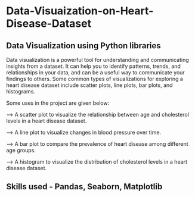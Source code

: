 # Data-Visuaization-on-Heart-Disease-Dataset
## Data Visualization using Python libraries
<p>Data visualization is a powerful tool for understanding and communicating insights from a dataset. It can help you to identify patterns, trends, and relationships in your data, and can be a useful way to communicate your findings to others. Some common types of visualizations for exploring a heart disease dataset include scatter plots, line plots, bar plots, and histograms.</p>
<p>Some uses in the project are given below:</p>
<p>--> A scatter plot to visualize the relationship between age and cholesterol levels in a heart disease dataset.</p>
<p>--> A line plot to visualize changes in blood pressure over time.</p>
<p>--> A bar plot to compare the prevalence of heart disease among different age groups.</p>
<p>--> A histogram to visualize the distribution of cholesterol levels in a heart disease dataset.</p>

## Skills used - Pandas, Seaborn, Matplotlib
